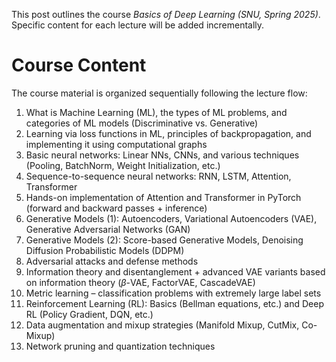 


This post outlines the course _Basics of Deep Learning (SNU, Spring 2025)_. Specific content for each lecture will be added incrementally.
# Course Content
The course material is organized sequentially following the lecture flow:

1. What is Machine Learning (ML), the types of ML problems, and categories of ML models (Discriminative vs. Generative)
2. Learning via loss functions in ML, principles of backpropagation, and implementing it using computational graphs  
3. Basic neural networks: Linear NNs, CNNs, and various techniques (Pooling, BatchNorm, Weight Initialization, etc.)  
4. Sequence-to-sequence neural networks: RNN, LSTM, Attention, Transformer  
5. Hands-on implementation of Attention and Transformer in PyTorch (forward and backward passes + inference)  
6. Generative Models (1): Autoencoders, Variational Autoencoders (VAE), Generative Adversarial Networks (GAN)  
7. Generative Models (2): Score-based Generative Models, Denoising Diffusion Probabilistic Models (DDPM)  
8. Adversarial attacks and defense methods  
9. Information theory and disentanglement + advanced VAE variants based on information theory ($\beta$-VAE, FactorVAE, CascadeVAE)  
10. Metric learning – classification problems with extremely large label sets  
11. Reinforcement Learning (RL): Basics (Bellman equations, etc.) and Deep RL (Policy Gradient, DQN, etc.)  
12. Data augmentation and mixup strategies (Manifold Mixup, CutMix, Co-Mixup)  
13. Network pruning and quantization techniques  

